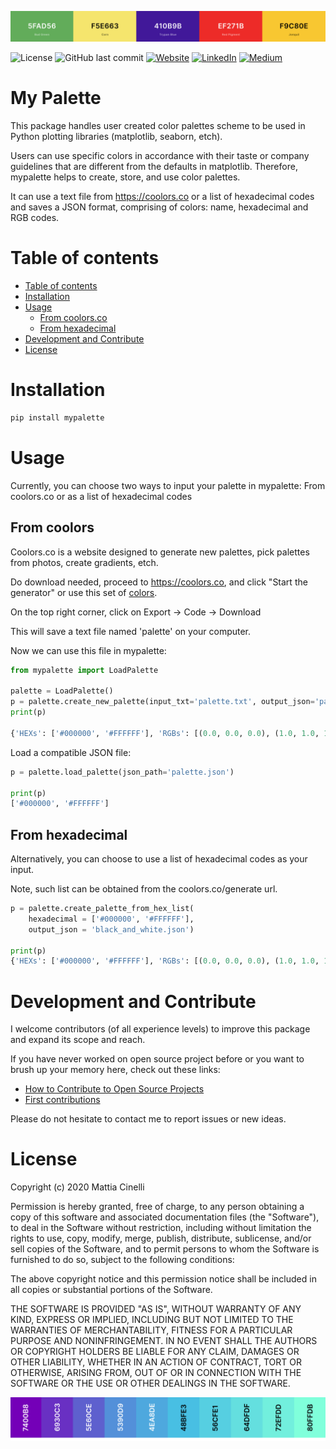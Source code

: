 ![Banner](https://github.com/MattiaCinelli/mycolorpalette/blob/master/commons/banner.png?raw=true)

![License](https://img.shields.io/github/license/mattiacinelli/mycolorpalette)
![GitHub last commit](https://img.shields.io/github/last-commit/mattiacinelli/mycolorpalette)
[![Website](https://img.shields.io/badge/Website-MattiaCinelli-blue?style=flat-square)](https://mattiacinelli.com)
[![LinkedIn](https://img.shields.io/badge/LinkedIn-MattiaCinelli-blue?style=flat-square&logo=linkedin)](https://www.linkedin.com/in/mattia-cinelli-b8a06879/)
[![Medium](https://img.shields.io/badge/Medium-MattiaCinelli-green?style=flat-square&logo=medium)](https://medium.com/@mattia.cinelli)

# My Palette
This package handles user created color palettes scheme to be used in Python plotting libraries (matplotlib, seaborn, etch).

Users can use specific colors in accordance with their taste or company guidelines that are different from the defaults in matplotlib. Therefore, mypalette helps to create, store, and use color palettes.

It can use a text file from https://coolors.co or a list of hexadecimal codes and saves a JSON format, comprising of colors: name, hexadecimal and RGB codes.

# Table of contents
- [Table of contents](#table-of-contents)
- [Installation](#installation)
- [Usage](#usage)
    - [From coolors.co](#from-coolors)
    - [From hexadecimal](#from-hexadecimal)
- [Development and Contribute](#development-and-contribute)
- [License](#license)

# Installation
```bash
pip install mypalette
```

# Usage
Currently, you can choose two ways to input your palette in mypalette: 
From coolors.co or as a list of hexadecimal codes

## From coolors
Coolors.co is a website designed to generate new palettes, pick palettes from photos, create gradients, etch. 

Do download needed, proceed to https://coolors.co, and click "Start the generator" or use this set of [colors](https://coolors.co/5fad56-f5e663-410b9b-ef271b-f9c80e). 

On the top right corner, click on Export -> Code -> Download

This will save a text file named 'palette' on your computer. 

Now we can use this file in mypalette:

```python
from mypalette import LoadPalette

palette = LoadPalette()
p = palette.create_new_palette(input_txt='palette.txt', output_json='palette.json')
print(p)

{'HEXs': ['#000000', '#FFFFFF'], 'RGBs': [(0.0, 0.0, 0.0), (1.0, 1.0, 1.0)], 'Names': ['black', 'white']}
```

Load a compatible JSON file:
```python
p = palette.load_palette(json_path='palette.json')

print(p)
['#000000', '#FFFFFF']
```

## From hexadecimal
Alternatively, you can choose to use a list of hexadecimal codes as your input. 

Note, such list can be obtained from the coolors.co/generate url.

```python
p = palette.create_palette_from_hex_list(
    hexadecimal = ['#000000', '#FFFFFF'],
    output_json = 'black_and_white.json')

print(p)
{'HEXs': ['#000000', '#FFFFFF'], 'RGBs': [(0.0, 0.0, 0.0), (1.0, 1.0, 1.0)], 'Names': ['black', 'white']}
```

# Development and Contribute
I welcome contributors (of all experience levels) to improve this package and expand its scope and reach.

If you have never worked on open source project before or you want to brush up your memory here, check out these links:
- [How to Contribute to Open Source Projects](https://github.com/firstcontributions/first-contributions)
- [First contributions](https://github.com/firstcontributions/first-contributions)

Please do not hesitate to contact me to report issues or new ideas.

# License
Copyright (c) 2020 Mattia Cinelli

Permission is hereby granted, free of charge, to any person obtaining a copy
of this software and associated documentation files (the "Software"), to deal
in the Software without restriction, including without limitation the rights
to use, copy, modify, merge, publish, distribute, sublicense, and/or sell
copies of the Software, and to permit persons to whom the Software is
furnished to do so, subject to the following conditions:

The above copyright notice and this permission notice shall be included in all
copies or substantial portions of the Software.

THE SOFTWARE IS PROVIDED "AS IS", WITHOUT WARRANTY OF ANY KIND, EXPRESS OR
IMPLIED, INCLUDING BUT NOT LIMITED TO THE WARRANTIES OF MERCHANTABILITY,
FITNESS FOR A PARTICULAR PURPOSE AND NONINFRINGEMENT. IN NO EVENT SHALL THE
AUTHORS OR COPYRIGHT HOLDERS BE LIABLE FOR ANY CLAIM, DAMAGES OR OTHER
LIABILITY, WHETHER IN AN ACTION OF CONTRACT, TORT OR OTHERWISE, ARISING FROM,
OUT OF OR IN CONNECTION WITH THE SOFTWARE OR THE USE OR OTHER DEALINGS IN THE
SOFTWARE.

![Footer](https://github.com/MattiaCinelli/mycolorpalette/blob/master/commons/footer.png?raw=true)